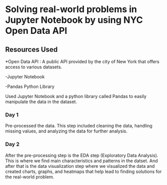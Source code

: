 # Solving real-world problems in Jupyter Notebook by using NYC Open Data API

## Resources Used
*Open Data API : A public API provided by the city of New York that offers access to various datasets.

-Jupyter Notebook

-Pandas Python Library

Used Jupyter Notebook and a python library called Pandas to easily manipulate the data in the dataset. 

### Day 1
Pre-processed the data. This step included cleaning the data, handling missing values, and analyzing the data for further analysis.

### Day 2
After the pre-processing step is the EDA step (Exploratory Data Analysis). This is where we find main characteristics and patterns in the datset. And after that is the data visualization step where we visualized the data and created charts, graphs, and heatmaps that help lead to finding solutions for the real-world problem.
